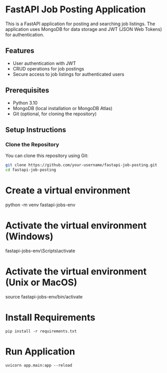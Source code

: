 # FastAPI Job Posting Application

This is a FastAPI application for posting and searching job listings. The application uses MongoDB for data storage and JWT (JSON Web Tokens) for authentication.

## Features

- User authentication with JWT
- CRUD operations for job postings
- Secure access to job listings for authenticated users

## Prerequisites

- Python 3.10
- MongoDB (local installation or MongoDB Atlas)
- Git (optional, for cloning the repository)

## Setup Instructions

### Clone the Repository

You can clone this repository using Git:

```bash
git clone https://github.com/your-username/fastapi-job-posting.git
cd fastapi-job-posting
```

# Create a virtual environment

python -m venv fastapi-jobs-env

# Activate the virtual environment (Windows)

fastapi-jobs-env\Scripts\activate

# Activate the virtual environment (Unix or MacOS)

source fastapi-jobs-env/bin/activate

# Install Requirements

`pip install -r requirements.txt`

# Run Application

`uvicorn app.main:app --reload`

